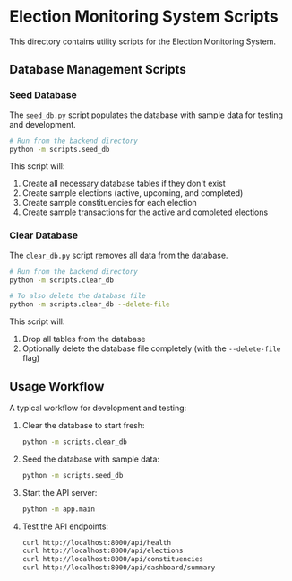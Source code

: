 # Election Monitoring System Scripts

This directory contains utility scripts for the Election Monitoring System.

## Database Management Scripts

### Seed Database

The `seed_db.py` script populates the database with sample data for testing and development.

```bash
# Run from the backend directory
python -m scripts.seed_db
```

This script will:
1. Create all necessary database tables if they don't exist
2. Create sample elections (active, upcoming, and completed)
3. Create sample constituencies for each election
4. Create sample transactions for the active and completed elections

### Clear Database

The `clear_db.py` script removes all data from the database.

```bash
# Run from the backend directory
python -m scripts.clear_db

# To also delete the database file
python -m scripts.clear_db --delete-file
```

This script will:
1. Drop all tables from the database
2. Optionally delete the database file completely (with the `--delete-file` flag)

## Usage Workflow

A typical workflow for development and testing:

1. Clear the database to start fresh:
   ```bash
   python -m scripts.clear_db
   ```

2. Seed the database with sample data:
   ```bash
   python -m scripts.seed_db
   ```

3. Start the API server:
   ```bash
   python -m app.main
   ```

4. Test the API endpoints:
   ```bash
   curl http://localhost:8000/api/health
   curl http://localhost:8000/api/elections
   curl http://localhost:8000/api/constituencies
   curl http://localhost:8000/api/dashboard/summary